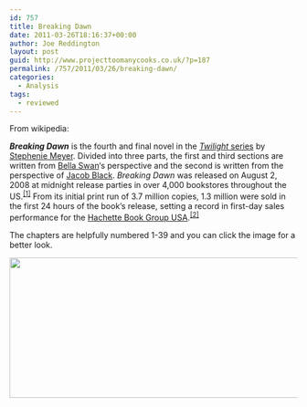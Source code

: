 ```yaml
---
id: 757
title: Breaking Dawn
date: 2011-03-26T18:16:37+00:00
author: Joe Reddington
layout: post
guid: http://www.projecttoomanycooks.co.uk/?p=187
permalink: /757/2011/03/26/breaking-dawn/
categories:
  - Analysis
tags:
  - reviewed
---
```

From wikipedia:

_**Breaking Dawn**_ is the fourth and final novel in the [_Twilight_ series](http://en.wikipedia.org/wiki/Twilight_%28series%29 "Twilight (series)") by [Stephenie Meyer](http://en.wikipedia.org/wiki/Stephenie_Meyer). Divided into three parts, the first and third sections are written from [Bella Swan](http://en.wikipedia.org/wiki/Bella_Swan)&#8216;s perspective and the second is written from the perspective of [Jacob Black](http://en.wikipedia.org/wiki/Jacob_Black). _Breaking Dawn_ was released on August 2, 2008 at midnight release parties in over 4,000 bookstores throughout the US.<sup id="cite_ref-Falconer_0-0"><a href="http://en.wikipedia.org/wiki/Breaking_Dawn#cite_note-Falconer-0">[1]</a></sup> From its initial print run of 3.7 million copies, 1.3 million were sold in the first 24 hours of the book&#8217;s release, setting a record in first-day sales performance for the [Hachette Book Group USA](http://en.wikipedia.org/wiki/Hachette_Book_Group_USA).<sup id="cite_ref-Milliot_1-0"><a href="http://en.wikipedia.org/wiki/Breaking_Dawn#cite_note-Milliot-1">[2]</a></sup>

The chapters are helpfully numbered 1-39 and you can click the image for a better look.

[<img loading="lazy" class="aligncenter size-large wp-image-6595" src="http://joereddington.com/wp-content/uploads/2011/03/Dendrogram-1-1024x252.png" alt="" width="1000" height="246" srcset="https://joereddington.com/wp-content/uploads/2011/03/Dendrogram-1-1024x252.png 1024w, https://joereddington.com/wp-content/uploads/2011/03/Dendrogram-1-300x74.png 300w, https://joereddington.com/wp-content/uploads/2011/03/Dendrogram-1-768x189.png 768w, https://joereddington.com/wp-content/uploads/2011/03/Dendrogram-1.png 1950w" sizes="(max-width: 1000px) 100vw, 1000px" />](http://joereddington.com/wp-content/uploads/2011/03/Dendrogram-1.png)